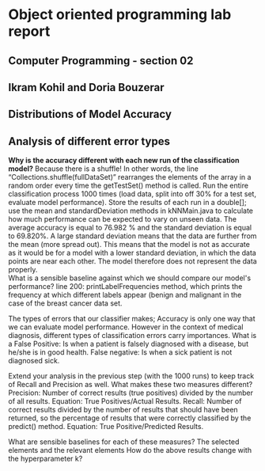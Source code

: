 # Object oriented programming lab report

## Computer Programming - section 02 

## Ikram Kohil and Doria Bouzerar

## Distributions of Model Accuracy


## Analysis of different error types

**Why is the accuracy different with each new run of the classification model?** 
     Because there is a shuffle! In other words, the line “Collections.shuffle(fullDataSet)”   rearranges the elements of the array in a random order every time the getTestSet() method is called. 
Run the entire classification process 1000 times (load data, split into off 30% for a test set, evaluate model performance). Store the results of each run in a double[]; use the mean and standardDeviation methods in kNNMain.java to calculate how much performance can be expected to vary on unseen data.
     The average accuracy is equal to 76.982 % and the standard deviation is equal to 69.820%. A large standard deviation means that the data are further from the mean (more spread out). This means that the model is not as accurate as it would be for a model with a lower standard deviation, in which the data points are near each other. The model therefore does not represent the data properly.   
What is a sensible baseline against which we should compare our model's performance?
     line 200: printLabelFrequencies method, which prints the frequency at which different labels appear (benign and malignant in the case of the breast cancer data set.

The types of errors that our classifier makes; Accuracy is only one way that we can evaluate model performance. However in the context of medical diagnosis, different types of classification errors carry importances. 
What is a
     False Positive: Is when a patient is falsely diagnosed with a disease, but he/she is in good health.
     False negative: Is when a sick patient is not diagnosed sick.

Extend your analysis in the previous step (with the 1000 runs) to keep track of Recall and Precision as well. What makes these two measures different?
     Precision: Number of correct results (true positives) divided by the number of all results. Equation: True Positives/Actual Results.
     Recall: Number of correct results divided by the number of results that should have been returned, so the percentage of results that were correctly classified by the predict() method. Equation: True Positive/Predicted Results.

What are sensible baselines for each of these measures?
     The selected elements and the relevant elements 
How do the above results change with the hyperparameter k? 
